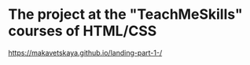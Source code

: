 # The project at the "TeachMeSkills" courses of HTML/CSS

https://makavetskaya.github.io/landing-part-1-/
